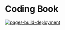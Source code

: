 # Coding Book

[![pages-build-deployment](https://github.com/mckoh/coding/actions/workflows/pages/pages-build-deployment/badge.svg?branch=main)](https://github.com/mckoh/coding/actions/workflows/pages/pages-build-deployment)